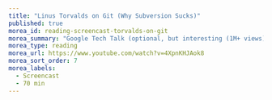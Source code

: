 ```yaml
---
title: "Linus Torvalds on Git (Why Subversion Sucks)"
published: true
morea_id: reading-screencast-torvalds-on-git
morea_summary: "Google Tech Talk (optional, but interesting (1M+ views))"
morea_type: reading
morea_url: https://www.youtube.com/watch?v=4XpnKHJAok8
morea_sort_order: 7
morea_labels:
  - Screencast
  - 70 min
---
```


